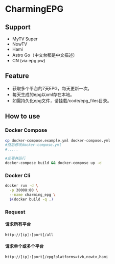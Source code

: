 # CharmingEPG

## Support

- MyTV Super
- NowTV
- Hami
- Astro Go（中文台都是中文描述）
- CN (via epg.pw)

## Feature
- 获取多个平台的7天EPG，每天更新一次。
- 每天生成的epg以xml存在本地。
- 如需持久化epg文件，请挂载/code/epg_files目录。

## How to use

### Docker Compose

```bash
cp docker-compose.example.yml docker-compose.yml
#然后修改docker-compose.yml
#.....

#部署并运行
docker-compose build && docker-compose up -d
```

### Docker Cli

```bash
docker run -d \
  -p 30008:80 \
  --name charming_epg \
  $(docker build -q .)
```

### Request

#### 请求所有平台

```
http://[ip]:[port]/all
```

#### 请求单个或多个平台

```
http://[ip]:[port]/epg?platforms=tvb,nowtv,hami
```